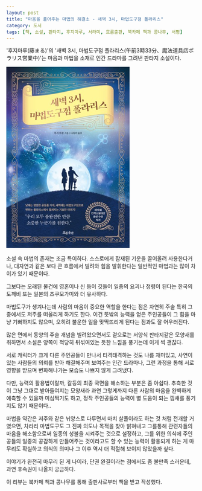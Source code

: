 ```yaml
---
layout: post
title: "마음을 풀어주는 마법의 해결소 - 새벽 3시, 마법도구점 폴라리스"
category: 도서
tags: [책, 소설, 판타지, 후지마루, 서라미, 흐름출판, 북카페 책과 콩나무, 서평]
---
```


'후지마루(藤まる)'의
'새벽 3시, 마법도구점 폴라리스(午前3時33分、魔法道具店ポラリス営業中)'는
마음과 마법을 소재로 인간 드라마를 그려낸 판타지 소설이다.

![표지](/images/gozen-3-ji-33-pun-maho-doguten-polaris-eigyochu-book-h480.jpg)

소설 속 마법의 존재는 조금 특이하다.
스스로에게 잠재된 기운을 끌어올려 사용한다거나,
대자연과 같은 보다 큰 흐름에서 빌려와 힘을 발휘한다는 일반적인 마법과는 많이 차이가 있기 때문이다.

그보다는 오래된 물건에 영혼이나 신 등이 깃들어
일종의 요괴나 정령이 된다는
한국의 도깨비 또는 일본의 츠쿠모가미와 더 유사하다.

마법도구가 생겨나는데 사람의 마음이 중요한 역할을 한다는 점은
자연히 주술 특히 그 중에서도 저주를 떠올리게 하기도 한다.
이건 뜻밖의 능력을 얻은 주인공들이 그 힘을 마냥 기뻐하지도 않으며,
오히려 불운한 일을 맞딱뜨리게 된다는 점과도 잘 어우러진다.

많은 면에서 동양의 주술 개념을 빌려왔으면서도
겉으로는 서양식 판타지같은 모양새를 취하면서
소설은 양쪽이 적당히 뒤섞여있는 듯한 느낌을 풍기는데
이게 썩 괜찮다.

서로 캐릭터가 크게 다른 주인공들이 만나서 티격태격하는 것도 나름 재미있고,
사연이 있는 사람들의 의뢰를 받아 해결해주며 보여주는 인간 드라마나,
그런 과정을 통해 서로 영향을 받으며 변화해나가는 모습도 나쁘지 않게 그려냈다.

다만, 능력의 활용법이랄까, 갈등의 최종 국면을 해소하는 부분은 좀 아쉽다.
추측한 것이 그냥 그대로 받아들여지는 모양새라
과연 그렇게까지 다른 사람의 마음을 완벽하게 예측할 수 있을까 미심쩍기도 하고,
정작 주인공들의 능력이 별 도움이 되는 낌새를 풍기지도 않기 때문이다..

마법을 약간은 저주와 같은 뉘앙스로 다루면서
마치 살풀이라도 하는 것 처럼 전개할 거였으면,
차라리 마법도구도 그 진짜 의도나 목적을 찾아 밝혀내고
그를통해 관련자들의 마음을 해소함으로써
일종의 성불을 시켜주는 것으로 설정하고,
그를 위한 의식에 주인공들의 일종의 공감하게 만들어주는 것이라고도 할 수 있는 능력이 활용되게 하는 게
마무리도 확실하고 의식의 의미나 그 이후 역시 더 적절해 보이지 않았을까 싶다.

이야기가 완전히 마무리 된 게 나이라, 단권 완결이라는 점에서도 좀 불만족 스러운데,
과연 후속권이 나올지 궁금하다.



<div class="im im-info">
이 리뷰는 북카페 책과 콩나무를 통해 출판사로부터 책을 받고 작성했다.
</div>
